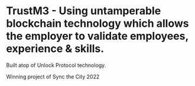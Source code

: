 # TrustM3 - Using untamperable blockchain technology which allows the employer to validate employees, experience & skills.

Built atop of Unlock Protocol technology.

Winning project of Sync the City 2022
